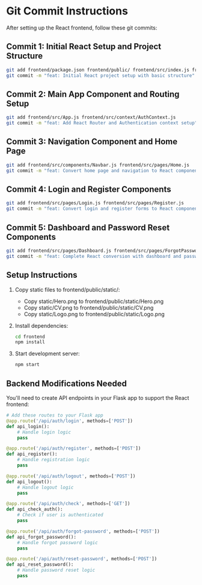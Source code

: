 # Git Commit Instructions

After setting up the React frontend, follow these git commits:

## Commit 1: Initial React Setup and Project Structure
```bash
git add frontend/package.json frontend/public/ frontend/src/index.js frontend/src/index.css
git commit -m "feat: Initial React project setup with basic structure"
```

## Commit 2: Main App Component and Routing Setup
```bash
git add frontend/src/App.js frontend/src/context/AuthContext.js
git commit -m "feat: Add React Router and Authentication context setup"
```

## Commit 3: Navigation Component and Home Page
```bash
git add frontend/src/components/Navbar.js frontend/src/pages/Home.js
git commit -m "feat: Convert home page and navigation to React components"
```

## Commit 4: Login and Register Components
```bash
git add frontend/src/pages/Login.js frontend/src/pages/Register.js
git commit -m "feat: Convert login and register forms to React components"
```

## Commit 5: Dashboard and Password Reset Components
```bash
git add frontend/src/pages/Dashboard.js frontend/src/pages/ForgotPassword.js frontend/src/pages/ResetPassword.js frontend/README.md
git commit -m "feat: Complete React conversion with dashboard and password reset components"
```

## Setup Instructions

1. Copy static files to frontend/public/static/:
   - Copy static/Hero.png to frontend/public/static/Hero.png
   - Copy static/CV.png to frontend/public/static/CV.png
   - Copy static/Logo.png to frontend/public/static/Logo.png

2. Install dependencies:
   ```bash
   cd frontend
   npm install
   ```

3. Start development server:
   ```bash
   npm start
   ```

## Backend Modifications Needed

You'll need to create API endpoints in your Flask app to support the React frontend:

```python
# Add these routes to your Flask app
@app.route('/api/auth/login', methods=['POST'])
def api_login():
    # Handle login logic
    pass

@app.route('/api/auth/register', methods=['POST'])  
def api_register():
    # Handle registration logic
    pass

@app.route('/api/auth/logout', methods=['POST'])
def api_logout():
    # Handle logout logic
    pass

@app.route('/api/auth/check', methods=['GET'])
def api_check_auth():
    # Check if user is authenticated
    pass

@app.route('/api/auth/forgot-password', methods=['POST'])
def api_forgot_password():
    # Handle forgot password logic
    pass

@app.route('/api/auth/reset-password', methods=['POST'])
def api_reset_password():
    # Handle password reset logic
    pass
```